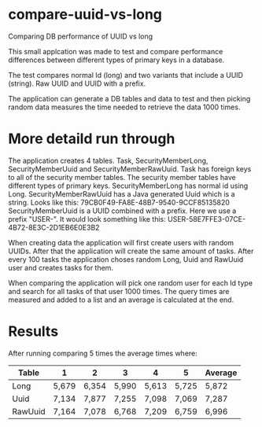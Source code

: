 # compare-uuid-vs-long

Comparing DB performance of UUID vs long

This small applcation was made to test and compare performance differences between different 
types of primary keys in a database. 

The test compares normal Id (long) and two variants that include a UUID (string).
Raw UUID and UUID with a prefix.

The application can generate a DB tables and data to test and then picking random data measures the
time needed to retrieve the data 1000 times.

# More detaild run through

The application creates 4 tables. Task, SecurityMemberLong, SecurityMemberUuid and SecurityMemberRawUuid.
Task has foreign keys to all of the security member tables.
The security member tables have different types of primary keys.
SecurityMemberLong has normal id using Long.
SecurityMemberRawUuid has a Java generated Uuid which is a string. Looks like this: 79CB0F49-FA8E-48B7-9540-9CCF85135820
SecurityMemberUuid is a UUID combined with a prefix. Here we use a prefix "USER-". 
It would look something like this: USER-58E7FFE3-07CE-4B72-8E3C-2D1EB6E0E3B2

When creating data the application will first create users with random UUIDs.
After that the application will create the same amount of tasks.
After every 100 tasks the application choses random Long, Uuid and RawUuid user and creates tasks for them.

When comparing the application will pick one random user for each Id type and search for all tasks of that user 1000 times.
The query times are measured and added to a list and an average is calculated at the end.

# Results

After running comparing 5 times the average times where:

| Table   | 1     | 2     | 3     | 4     | 5     | Average |
|---------|-------|-------|-------|-------|-------|---------|
| Long    | 5,679 | 6,354 | 5,990 | 5,613 | 5,725 | 5,872   |
| Uuid    | 7,134 | 7,877 | 7,255 | 7,098 | 7,069 | 7,287   |
| RawUuid | 7,164 | 7,078 | 6,768 | 7,209 | 6,759 | 6,996   |
